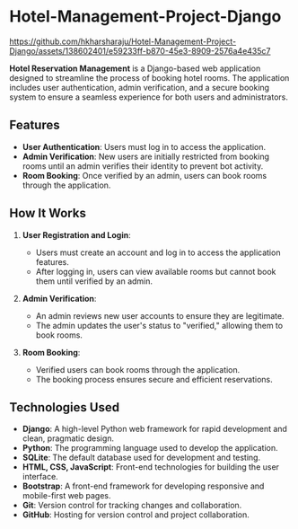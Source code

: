 # Hotel-Management-Project-Django
https://github.com/hkharsharaju/Hotel-Management-Project-Django/assets/138602401/e59233ff-b870-45e3-8909-2576a4e435c7

**Hotel Reservation Management** is a Django-based web application designed to streamline the process of booking hotel rooms. The application includes user authentication, admin verification, and a secure booking system to ensure a seamless experience for both users and administrators.

## Features

- **User Authentication**: Users must log in to access the application.
- **Admin Verification**: New users are initially restricted from booking rooms until an admin verifies their identity to prevent bot activity.
- **Room Booking**: Once verified by an admin, users can book rooms through the application.

## How It Works

1. **User Registration and Login**:
    - Users must create an account and log in to access the application features.
    - After logging in, users can view available rooms but cannot book them until verified by an admin.

2. **Admin Verification**:
    - An admin reviews new user accounts to ensure they are legitimate.
    - The admin updates the user's status to "verified," allowing them to book rooms.

3. **Room Booking**:
    - Verified users can book rooms through the application.
    - The booking process ensures secure and efficient reservations.

## Technologies Used

- **Django**: A high-level Python web framework for rapid development and clean, pragmatic design.
- **Python**: The programming language used to develop the application.
- **SQLite**: The default database used for development and testing.
- **HTML, CSS, JavaScript**: Front-end technologies for building the user interface.
- **Bootstrap**: A front-end framework for developing responsive and mobile-first web pages.
- **Git**: Version control for tracking changes and collaboration.
- **GitHub**: Hosting for version control and project collaboration.
